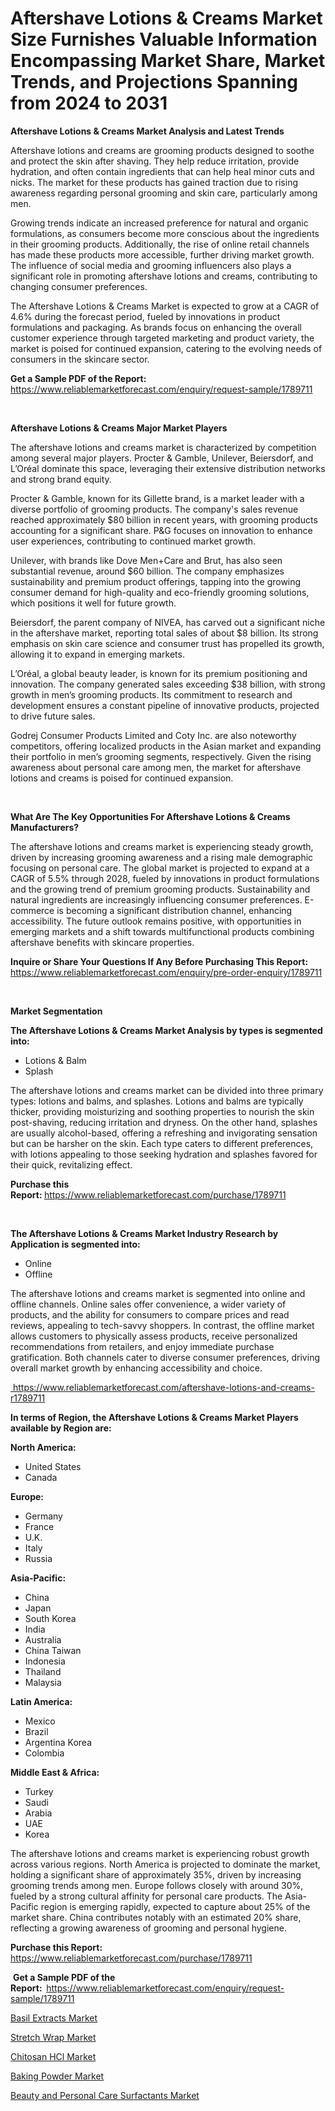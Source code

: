 <p><h1>Aftershave Lotions & Creams Market Size Furnishes Valuable Information Encompassing Market Share, Market Trends, and Projections Spanning from 2024 to 2031</h1></p><p><strong>Aftershave Lotions & Creams Market Analysis and Latest Trends</strong></p>
<p><p>Aftershave lotions and creams are grooming products designed to soothe and protect the skin after shaving. They help reduce irritation, provide hydration, and often contain ingredients that can help heal minor cuts and nicks. The market for these products has gained traction due to rising awareness regarding personal grooming and skin care, particularly among men. </p><p>Growing trends indicate an increased preference for natural and organic formulations, as consumers become more conscious about the ingredients in their grooming products. Additionally, the rise of online retail channels has made these products more accessible, further driving market growth. The influence of social media and grooming influencers also plays a significant role in promoting aftershave lotions and creams, contributing to changing consumer preferences.</p><p>The Aftershave Lotions & Creams Market is expected to grow at a CAGR of 4.6% during the forecast period, fueled by innovations in product formulations and packaging. As brands focus on enhancing the overall customer experience through targeted marketing and product variety, the market is poised for continued expansion, catering to the evolving needs of consumers in the skincare sector.</p></p>
<p><strong>Get a Sample PDF of the Report:&nbsp;</strong> <a href="https://www.reliablemarketforecast.com/enquiry/request-sample/1789711?utm_campaign=1140&utm_medium=2&utm_source=Github&utm_content=ia&utm_term=09102024&utm_id=aftershave-lotions-creams">https://www.reliablemarketforecast.com/enquiry/request-sample/1789711</a></p>
<p>&nbsp;</p>
<p><strong>Aftershave Lotions & Creams Major Market Players</strong></p>
<p><p>The aftershave lotions and creams market is characterized by competition among several major players. Procter & Gamble, Unilever, Beiersdorf, and L’Oréal dominate this space, leveraging their extensive distribution networks and strong brand equity.</p><p>Procter & Gamble, known for its Gillette brand, is a market leader with a diverse portfolio of grooming products. The company's sales revenue reached approximately $80 billion in recent years, with grooming products accounting for a significant share. P&G focuses on innovation to enhance user experiences, contributing to continued market growth.</p><p>Unilever, with brands like Dove Men+Care and Brut, has also seen substantial revenue, around $60 billion. The company emphasizes sustainability and premium product offerings, tapping into the growing consumer demand for high-quality and eco-friendly grooming solutions, which positions it well for future growth.</p><p>Beiersdorf, the parent company of NIVEA, has carved out a significant niche in the aftershave market, reporting total sales of about $8 billion. Its strong emphasis on skin care science and consumer trust has propelled its growth, allowing it to expand in emerging markets.</p><p>L’Oréal, a global beauty leader, is known for its premium positioning and innovation. The company generated sales exceeding $38 billion, with strong growth in men’s grooming products. Its commitment to research and development ensures a constant pipeline of innovative products, projected to drive future sales.</p><p>Godrej Consumer Products Limited and Coty Inc. are also noteworthy competitors, offering localized products in the Asian market and expanding their portfolio in men’s grooming segments, respectively. Given the rising awareness about personal care among men, the market for aftershave lotions and creams is poised for continued expansion.</p></p>
<p>&nbsp;</p>
<p><strong>What Are The Key Opportunities For Aftershave Lotions & Creams Manufacturers?</strong></p>
<p><p>The aftershave lotions and creams market is experiencing steady growth, driven by increasing grooming awareness and a rising male demographic focusing on personal care. The global market is projected to expand at a CAGR of 5.5% through 2028, fueled by innovations in product formulations and the growing trend of premium grooming products. Sustainability and natural ingredients are increasingly influencing consumer preferences. E-commerce is becoming a significant distribution channel, enhancing accessibility. The future outlook remains positive, with opportunities in emerging markets and a shift towards multifunctional products combining aftershave benefits with skincare properties.</p></p>
<p><strong>Inquire or Share Your Questions If Any Before Purchasing This Report:</strong> <a href="https://www.reliablemarketforecast.com/enquiry/pre-order-enquiry/1789711?utm_campaign=1140&utm_medium=2&utm_source=Github&utm_content=ia&utm_term=09102024&utm_id=aftershave-lotions-creams">https://www.reliablemarketforecast.com/enquiry/pre-order-enquiry/1789711</a></p>
<p>&nbsp;</p>
<p><strong>Market Segmentation</strong></p>
<p><strong>The Aftershave Lotions & Creams Market Analysis by types is segmented into:</strong></p>
<p><ul><li>Lotions & Balm</li><li>Splash</li></ul></p>
<p><p>The aftershave lotions and creams market can be divided into three primary types: lotions and balms, and splashes. Lotions and balms are typically thicker, providing moisturizing and soothing properties to nourish the skin post-shaving, reducing irritation and dryness. On the other hand, splashes are usually alcohol-based, offering a refreshing and invigorating sensation but can be harsher on the skin. Each type caters to different preferences, with lotions appealing to those seeking hydration and splashes favored for their quick, revitalizing effect.</p></p>
<p><strong>Purchase this Report:&nbsp;</strong><a href="https://www.reliablemarketforecast.com/purchase/1789711?utm_campaign=1140&utm_medium=2&utm_source=Github&utm_content=ia&utm_term=09102024&utm_id=aftershave-lotions-creams">https://www.reliablemarketforecast.com/purchase/1789711</a></p>
<p>&nbsp;</p>
<p><strong>The Aftershave Lotions & Creams Market Industry Research by Application is segmented into:</strong></p>
<p><ul><li>Online</li><li>Offline</li></ul></p>
<p><p>The aftershave lotions and creams market is segmented into online and offline channels. Online sales offer convenience, a wider variety of products, and the ability for consumers to compare prices and read reviews, appealing to tech-savvy shoppers. In contrast, the offline market allows customers to physically assess products, receive personalized recommendations from retailers, and enjoy immediate purchase gratification. Both channels cater to diverse consumer preferences, driving overall market growth by enhancing accessibility and choice.</p></p>
<p><a href="https://www.reliablemarketforecast.com/aftershave-lotions-and-creams-r1789711?utm_campaign=1140&utm_medium=2&utm_source=Github&utm_content=ia&utm_term=09102024&utm_id=aftershave-lotions-creams">&nbsp;https://www.reliablemarketforecast.com/aftershave-lotions-and-creams-r1789711</a></p>
<p><strong>In terms of Region, the Aftershave Lotions & Creams Market Players available by Region are:</strong></p>
<p>
    <p> <strong> North America: </strong>
        <ul>
            <li>United States</li>
            <li>Canada</li>
        </ul>
        </p> 
    <p> <strong> Europe: </strong>
        <ul>
            <li>Germany</li>
            <li>France</li>
            <li>U.K.</li>
            <li>Italy</li>
            <li>Russia</li>
        </ul>
        </p> 
    <p> <strong> Asia-Pacific: </strong>
        <ul>
            <li>China</li>
            <li>Japan</li>
            <li>South Korea</li>
            <li>India</li>
            <li>Australia</li>
            <li>China Taiwan</li>
            <li>Indonesia</li>
            <li>Thailand</li>
            <li>Malaysia</li>
        </ul>
        </p> 
    <p> <strong> Latin America: </strong>
        <ul>
            <li>Mexico</li>
            <li>Brazil</li>
            <li>Argentina Korea</li>
            <li>Colombia</li>
        </ul>
        </p> 
    <p> <strong> Middle East & Africa: </strong>
        <ul>
            <li>Turkey</li>
            <li>Saudi</li>
            <li>Arabia</li>
            <li>UAE</li>
            <li>Korea</li>
        </ul>
    </p>
    </p>
<p><p>The aftershave lotions and creams market is experiencing robust growth across various regions. North America is projected to dominate the market, holding a significant share of approximately 35%, driven by increasing grooming trends among men. Europe follows closely with around 30%, fueled by a strong cultural affinity for personal care products. The Asia-Pacific region is emerging rapidly, expected to capture about 25% of the market share. China contributes notably with an estimated 20% share, reflecting a growing awareness of grooming and personal hygiene.</p></p>
<p><strong>Purchase this Report: </strong><a href="https://www.reliablemarketforecast.com/purchase/1789711?utm_campaign=1140&utm_medium=2&utm_source=Github&utm_content=ia&utm_term=09102024&utm_id=aftershave-lotions-creams">https://www.reliablemarketforecast.com/purchase/1789711</a></p>
<p>&nbsp;<strong>Get a Sample PDF of the Report:&nbsp;&nbsp;</strong><a href="https://www.reliablemarketforecast.com/enquiry/request-sample/1789711?utm_campaign=1140&utm_medium=2&utm_source=Github&utm_content=ia&utm_term=09102024&utm_id=aftershave-lotions-creams">https://www.reliablemarketforecast.com/enquiry/request-sample/1789711</a></p>
<p><strong></strong></p>
<p><p><a href="https://issuu.com/reportprime-2/docs/basil-extracts-market-size-2030.ppt_25ac0e8a24c4b5?utm_campaign=1140&utm_medium=2&utm_source=Github&utm_content=ia&utm_term=09102024&utm_id=aftershave-lotions-creams">Basil Extracts Market</a></p><p><a href="https://www.linkedin.com/pulse/global-stretch-wrap-market-share-growth-opportunities-size-growing-4dn5f?utm_campaign=1140&utm_medium=2&utm_source=Github&utm_content=ia&utm_term=09102024&utm_id=aftershave-lotions-creams">Stretch Wrap Market</a></p><p><a href="https://www.linkedin.com/pulse/strategic-insights-global-chitosan-hcl-market-trends-2024--b7t7c?utm_campaign=1140&utm_medium=2&utm_source=Github&utm_content=ia&utm_term=09102024&utm_id=aftershave-lotions-creams">Chitosan HCl Market</a></p><p><a href="https://issuu.com/reportprime-2/docs/baking-powder-market-size-2030.pptx_6b4b3f877dff88?utm_campaign=1140&utm_medium=2&utm_source=Github&utm_content=ia&utm_term=09102024&utm_id=aftershave-lotions-creams">Baking Powder Market</a></p><p><a href="https://github.com/denafolsbraleynw6/Market-Research-Report-List-1/blob/main/beauty-and-personal-care-surfactants-market.md?utm_campaign=1140&utm_medium=2&utm_source=Github&utm_content=ia&utm_term=09102024&utm_id=aftershave-lotions-creams">Beauty and Personal Care Surfactants Market</a></p></p>